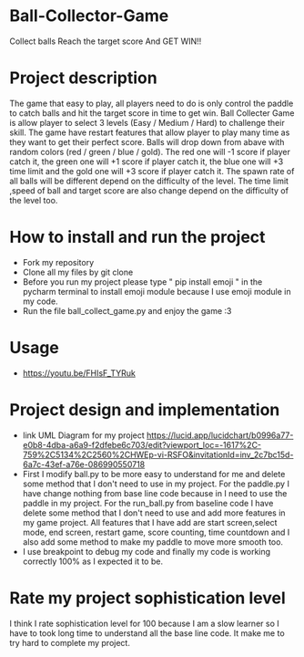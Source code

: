 # Ball-Collector-Game
Collect balls Reach the target score And GET WIN!!

# Project description
The game that easy to play, all players need to do is only control the paddle to catch balls and hit the target score in time to get win.
Ball Collecter Game is allow player to select 3 levels (Easy / Medium / Hard) to challenge their skill. The game have restart features that allow player to play many time as they want to get their perfect score. Balls will drop down from abave with random colors (red / green / blue / gold). The red one will -1 score if player catch it, the green one will +1 score if player catch it, the blue one will +3 time limit and the gold one will +3 score if player catch it. The spawn rate of all balls will be different depend on the difficulty of the level. The time limit ,speed of ball and target score are also change depend on the difficulty of the level too.

# How to install and run the project
- Fork my repository
- Clone all my files by git clone
- Before you run my project please type " pip install emoji " in the pycharm terminal to install emoji module because I use emoji module in my code.
- Run the file ball_collect_game.py and enjoy the game :3

# Usage
- https://youtu.be/FHIsF_TYRuk

# Project design and implementation
- link UML Diagram for my project
https://lucid.app/lucidchart/b0996a77-e0b8-4dba-a6a9-f2dfebe6c703/edit?viewport_loc=-1617%2C-759%2C5134%2C2560%2CHWEp-vi-RSFO&invitationId=inv_2c7bc15d-6a7c-43ef-a76e-086990550718
- First I modify ball.py to be more easy to understand for me and delete some method that I don't need to use in my project. For the paddle.py I have change nothing from base line code because in I need to use the paddle in my project. For the run_ball.py from baseline code I have delete some method that I don't need to use and add more features in my game project. All features that I have add are start screen,select mode, end screen, restart game, score counting, time countdown and I also add some method to make my paddle to move more smooth too.
- I use breakpoint to debug my code and finally my code is working correctly 100% as I expected it to be.

# Rate my project sophistication level
I think I rate sophistication level for 100 because I am a slow learner so I have to took long time to understand all the base line code. It make me to try hard to complete my project.
